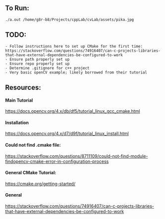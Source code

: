 ## To Run:
`./a.out /home/g8r-b8/Projects/cppLab/cvLab/assets/pika.jpg`

## TODO:

    - Follow instructions here to set up CMake for the first time: https://stackoverflow.com/questions/74916407/can-c-projects-libraries-that-have-external-dependencies-be-configured-to-work
    - Ensure path properly set up
    - Ensure repo properly set up
    - Determine .gitignore for c++ project
    - Very basic openCV example; likely borrowed from their tutorial

## Resources:

#### Main Tutorial
https://docs.opencv.org/4.x/db/df5/tutorial_linux_gcc_cmake.html

#### Installation
https://docs.opencv.org/4.x/d7/d9f/tutorial_linux_install.html

#### Could not find .cmake file:
https://stackoverflow.com/questions/8711109/could-not-find-module-findopencv-cmake-error-in-configuration-process

#### General CMake Tutorial:
https://cmake.org/getting-started/

#### General
https://stackoverflow.com/questions/74916407/can-c-projects-libraries-that-have-external-dependencies-be-configured-to-work
